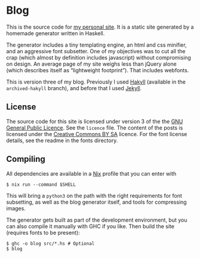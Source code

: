 Blog
====

This is the source code for [my personal site][ruudva]. It is a static site
generated by a homemade generator written in Haskell.

The generator includes a tiny templating engine, an html and css minifier, and
an aggressive font subsetter. One of my objectives was to cut all the crap
(which almost by definition includes javascript) without compromising on
design. An average page of my site weighs less than jQuery alone (which
describes itself as “lightweight footprint”). That includes webfonts.

This is version three of my blog. Previously I used [Hakyll][hakyll] (available
in the `archived-hakyll` branch), and before that I used [Jekyll][jekyll].

[ruudva]: https://ruudvanasseldonk.com
[hakyll]: http://jaspervdj.be/hakyll/
[jekyll]: http://jekyllrb.com/

License
-------
The source code for this site is licensed under version 3 of the the
[GNU General Public Licence][gplv3]. See the `licence` file. The content of the
posts is licensed under the [Creative Commons BY SA][cc] licence. For the font
license details, see the readme in the fonts directory.

[gplv3]: https://gnu.org/licenses/gpl.html
[cc]:    https://creativecommons.org/licenses/by-sa/3.0/

Compiling
---------

All dependencies are available in a [Nix][nix] profile that you can enter with

    $ nix run --command $SHELL

This will bring a `python3` on the path with the right requirements for font
subsetting, as well as the blog generator itself, and tools for compressing
images.

The generator gets built as part of the development environment, but you can
also compile it manually with GHC if you like. Then build the site (requires
fonts to be present):

    $ ghc -o blog src/*.hs # Optional
    $ blog

[nix]: https://nixos.org/nix/
